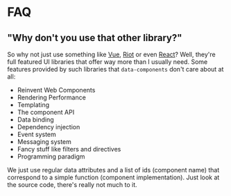 [vue]: http://vuejs.org
[riot]: http://riotjs.com
[react]: https://facebook.github.io/react

# FAQ

## "Why don't you use that other library?"

So why not just use something like [Vue][vue], [Riot][riot] or even [React][react]? Well, they're full featured UI libraries that offer way more than I usually need. Some features provided by such libraries that `data-components` don't care about at all:

* Reinvent Web Components
* Rendering Performance
* Templating
* The component API
* Data binding
* Dependency injection
* Event system
* Messaging system
* Fancy stuff like filters and directives
* Programming paradigm

We just use regular data attributes and a list of ids (component name) that correspond to a simple function (component implementation).
Just look at the source code, there's really not much to it.
